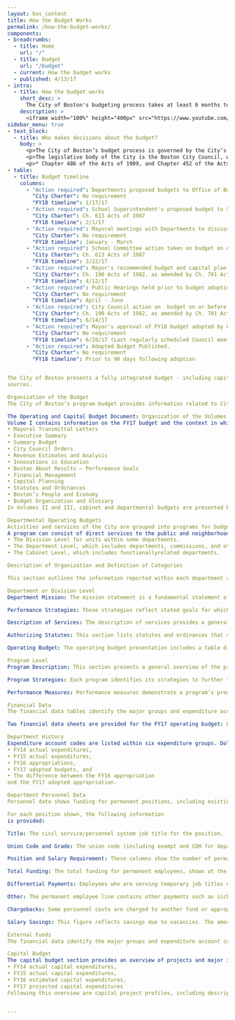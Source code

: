 ```yaml
---
layout: bos_content
title: How the Budget Works
permalink: /how-the-budget-works/
components:
- breadcrumbs:
  - title: Home
    url: "/"
  - title: Budget
    url: "/budget"
  - current: How the budget works
  - published: 4/13/17
- intro:
  - title: How the budget works
    short_desc: >
      The City of Boston's budgeting process takes at least 6 months to do, but that doesn't mean you can't understand it in 90 seconds. Below, find a quick video overview of how Boston's budget works. If you want more detail, read the text below the video. 
    description: >
      <iframe width="100%" height="400px" src="https://www.youtube.com/embed/NIkLbUEXIiM"></iframe>
sidebar_menu: true
- text_block:
  - title: Who makes decisions about the budget?
    body: >
      <p>The City of Boston’s budget process is governed by the City’s Charter* and practices designed to provide transparency and gather public feedback. The chief executive officer of the City is the Mayor. Martin J. Walsh, the Mayor of the City, was elected to serve his first term from January 2014 through January 2018. The Mayor has general supervision of and control over the City’s boards, commissions, officers, and departments. The portion of the budget covering appropriations for all departments and operations of the City, except the Boston Public Schools, is prepared under the direction of the Mayor. The Boston Public Schools follow a separate process which requires the Superintendent of Schools to propose a budget to the School Committee. The Superintendent submits the School Committee approved budget to the Mayor. The Mayor submits a recommended budget, including the Boston Public Schools budget, to the City Council.</p>
      <p>The legislative body of the City is the Boston City Council, which consists of thirteen members serving two-year terms. Four councilors are elected at-large and nine are elected from geographic districts. The City Council may enact ordinances and adopt orders that the Mayor may either approve or veto. Ordinances and orders, except orders for the borrowing or appropriation of money, may be enacted by the City Council over the Mayor’s veto by a two-thirds vote. The City Council may reject or reduce a budget submitted to it by the Mayor, but may not increase it.</p>
      <p>* Chapter 486 of the Acts of 1909, and Chapter 452 of the Acts of 1948 of the Commonwealth which, as amended, constitute the City’s Charter.</p>
- table: 
  - title: Budget timeline
    columns: 
      - "Action required": Departments proposed budgets to Office of Budget Management.
        "City Charter": No requirement
        "FY18 timeline": 1/17/17
      - "Action required": School Superintendent's proposed budget to School Committee on or before 1st Wednesday in February.
        "City Charter": Ch. 613 Acts of 1987 
        "FY18 timeline": 2/1/17
      - "Action required": Mayoral meetings with Departments to discuss funding, policy, and performance.
        "City Charter": No requirement
        "FY18 timeline": January - March
      - "Action required": School Committee action taken on budget on or before 4th Wednesday in March.
        "City Charter": Ch. 613 Acts of 1987
        "FY18 timeline": 3/22/17
      - "Action required": Mayor's recommended budget and capital plan submitted to City Council on or before 2nd Wednesday in April.
        "City Charter": Ch. 190 Acts of 1982, as amended by Ch. 701 Acts of 1986, and by practice
        "FY18 timeline": 4/12/17
      - "Action required": Public Hearings held prior to budget adoption.
        "City Charter": No requirement
        "FY18 timeline": April - June
      - "Action required": City Council action on  budget on or before 2nd Wednesday in June.
        "City Charter": Ch. 190 Acts of 1982, as amended by Ch. 701 Acts of 1986 
        "FY18 timeline": 6/14/17
      - "Action required": Mayor's approval of FY18 budget adopted by City Council on or before July 1, 2017.
        "City Charter": No requirement
        "FY18 timeline": 6/28/17 (Last regularly scheduled Council meeting before FY18)
      - "Action required": Adopted Budget Published.
        "City Charter": No requirement
        "FY18 timeline": Prior to 90 days following adoption


The City of Boston presents a fully integrated budget - including capital, operating, and external funds - to show the total funding available to departments to fulfill their missions. The operating budget funds personnel and nonpersonnel expenses to departments so that they may provide important city services. The capital budget funds new construction or renovations to existing city-owned facilities (e.g., police and fire stations, school buildings), infrastructure improvements (e.g., roads, sidewalks, lights), and major equipment purchases such as fire-fighting apparatus. The external funds budget describes the projects and programs that will be undertaken in the next fiscal year with funding received from the state, federal, or other non-general fund
sources.

Organization of the Budget
The City of Boston’s program budget provides information related to City services and theirassociated costs. The operating and capital budgets present the recommended resource allocations in terms of personnel, facilities, goods, and services. The budget document also describes the services provided by each City department and the performance targets that have been set for FY17.

The Operating and Capital Budget Document: Organization of the Volumes
Volume I contains information on the FY17 budget and the context in which it is prepared. Sections include:
• Mayoral Transmittal Letters
• Executive Summary
• Summary Budget
• City Council Orders
• Revenue Estimates and Analysis
• Innovations in Education
• Boston About Results – Performance Goals
• Financial Management
• Capital Planning
• Statutes and Ordinances
• Boston’s People and Economy
• Budget Organization and Glossary
In Volumes II and III, cabinet and departmental budgets are presented by cabinet. The cabinet presentation includes cabinet mission and initiatives, followed by a table displaying total operating, external, and capital budgets. The budget presents FY14 actual results through the FY17 budgets.

Departmental Operating Budgets
Activities and services of the City are grouped into programs for budgeting and management purposes. The operating budget for each department is presented by program. A “program” is defined as an organized group of activities directed toward attaining one or more related objectives, and the resources to execute them.
A program can consist of direct services to the public and neighborhoods of the City (e.g. police patrol or tree maintenance), or traditional city staff functions (e.g. administrative services or engineering and design). Some City activities may not be defined as separate programs, even though they may be selfcontained operations. For example, a fire station is not a separate program, although for accounting purposes it is a cost center within the Fire Department’s Fire Suppression program. Program budgets serve as the basic building blocks of the budget. There are three additional organizational levels above the program level in the budget. The three levels are:
• The Division Level for units within some departments.
• The Department Level, which includes departments, commissions, and other offices.
• The Cabinet Level, which includes functionallyrelated departments.

Description of Organization and Definition of Categories

This section outlines the information reported within each department and program in the budget.

Department or Division Level
Department Mission: The mission statement is a fundamental statement of purpose.

Performance Strategies: These strategies reflect stated goals for which the department or division is held accountable.

Description of Services: The description of services provides a general overview of the department and its responsibilities, and lists examples of major services provided. 

Authorizing Statutes: This section lists statutes and ordinances that create departments as well as endow them with legal powers.

Operating Budget: The operating budget presentation includes a table displaying total operating and external budgets by program beginning with FY14 actual expenses through the FY17 budget.

Program Level
Program Description: This section presents a general overview of the program, including its responsibilities and major services provided.

Program Strategies: Each program identifies its strategies to further the department’s mission.

Performance Measures: Performance measures demonstrate a program’s progress in implementing their strategies. Performance measures may gauge workload, effectiveness, efficiency, or productivity. Some performance measures also show the changing context in which programs are working.

Financial Data
The financial data tables identify the major groups and expenditure account codes (for example, Personnel Services/Overtime, Supplies and Materials/Office Supplies), historical expenditures in each, and the proposed appropriations in each group and account in FY17.

Two financial data sheets are provided for the FY17 operating budget: Department History and Department Personnel.

Department History
Expenditure account codes are listed within six expenditure groups. Dollar amounts are shown for:
• FY14 actual expenditures,
• FY15 actual expenditures,
• FY16 appropriations,
• FY17 adopted budgets, and
• The difference between the FY16 appropriation
and the FY17 adopted appropriation.

Department Personnel Data 
Personnel data shows funding for permanent positions, including existing and proposed positions. All permanent positions are listed by union and salary grade within the department or division. The total salary request is listed for these positions.

For each position shown, the following information
is provided:

Title: The civil service/personnel system job title for the position.

Union Code and Grade: The union code (including exempt and CDH for department head) and code for the salary grade of the position.

Position and Salary Requirement: These columns show the number of permanent positions for which funding is available and the total funding provided for that title for the upcoming fiscal year.

Total Funding: The total funding for permanent employees, shown at the bottom right of the personnel sheet, reflects the amount of funding required to support personnel prior to adjustments. This figure may be adjusted by differential payments, other payments, chargebacks, and salary savings.

Differential Payments: Employees who are serving temporary job titles or who are entitled to additional payments based on the shifts they work (e.g., night shifts) receive differential payments. This figure is added to the permanent employee line.

Other: The permanent employee line contains other payments such as sick leave and vacation buybacks.

Chargebacks: Some personnel costs are charged to another fund or appropriation. These costs or reimbursements are included in the permanent employee line.

Salary Savings: This figure reflects savings due to vacancies. The amount is estimated based on experience in prior fiscal years and subtracted from the total salary requirements.

External Funds
The financial data identify the major groups and expenditure account codes for external funds expenditures. Historical expenditures and the proposed appropriations in these accounts in FY17 are shown. The personnel data show permanent positions, including existing and proposed positions, funded with external funds. All permanent positions are listed by union and grade within the department or division. The total salary request is listed for these positions by job title. The External Funds Projects page lists a description of each project’s mission.

Capital Budget
The capital budget section provides an overview of projects and major initiatives for departments charged with managing facilities and major equipment assets. Dollar amounts are shown for:
• FY14 actual capital expenditures,
• FY15 actual capital expenditures,
• FY16 estimated capital expenditures,
• FY17 projected capital expenditures
Following this overview are capital project profiles, including descriptions of each project mission, the department managing the project, the status and location of each project, and if there are operating budget impacts. A table summarizes the total capital funds authorized for projected expenditures in FY17 and for future years, as well as whether the source is City authorization or other funding such as federal and state infrastructure grants or trust funds. A listing of actual and planned capital expenditures in comparison to authorized dollars is also provided. 


---
```


